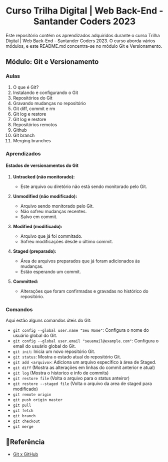 <h1 align="center">Curso Trilha Digital | Web Back-End - Santander Coders 2023</h1>

Este repositório contém os aprendizados adquiridos durante o curso Trilha Digital | Web Back-End - Santander Coders 2023. O curso aborda vários módulos, e este README.md concentra-se no módulo Git e Versionamento.

## Módulo: Git e Versionamento

### Aulas

1. O que é Git?
2. Instalando e configurando o Git
3. Repositórios do Git
4. Gravando mudanças no repositório
5. Git diff, commit e rm
6. Git log e restore
7. Git log e restore
8. Repositórios remotos
9. Github
10. Git branch
11. Merging branches

### Aprendizados

#### Estados de versionamentos do Git

1. **Untracked (não monitorado):**

   - Este arquivo ou diretório não está sendo monitorado pelo Git.

2. **Unmodified (não modificado):**

   - Arquivo sendo monitorado pelo Git.
   - Não sofreu mudanças recentes.
   - Salvo em commit.

3. **Modified (modificado):**

   - Arquivo que já foi commitado.
   - Sofreu modificações desde o último commit.

4. **Staged (preparado):**

   - Área de arquivos preparados que já foram adicionados às mudanças.
   - Estão esperando um commit.

5. **Committed:**
   - Alterações que foram confirmadas e gravadas no histórico do repositório.

### Comandos

Aqui estão alguns comandos úteis do Git:

- `git config --global user.name "Seu Nome"`: Configura o nome do usuário global do Git.
- `git config --global user.email "seuemail@example.com"`: Configura o email do usuário global do Git.
- `git init`: Inicia um novo repositório Git.
- `git status`: Mostra o estado atual do repositório Git.
- `git add <arquivo>`: Adiciona um arquivo específico à área de Staged.
- `git diff` (Mostra as alterações em linhas do commit anterior e atual)
- `git log` (Mostra o historico e info de commits)
- `git restore file` (Volta o arquivo para o status anteiror)
- `git restore --staged file` (Volta o arquivo da area de staged para modificado)
- `git remote origin`
- `git push origin master`
- `git pull`
- `git fetch`
- `git branch`
- `git checkout`
- `git merge`


## 📑Referência

 - [Git x GitHub](https://matheusduzzi.medium.com/git-x-github-3c6c37acee8b)
